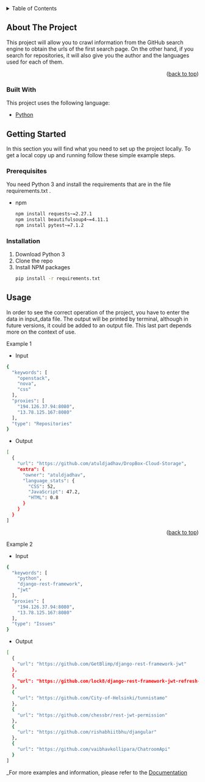 <div id="top"></div>

<!-- TABLE OF CONTENTS -->
<details>
  <summary>Table of Contents</summary>
  <ol>
    <li>
      <a href="#about-the-project">About The Project</a>
      <ul>
        <li><a href="#built-with">Built With</a></li>
      </ul>
    </li>
    <li>
      <a href="#getting-started">Getting Started</a>
      <ul>
        <li><a href="#prerequisites">Prerequisites</a></li>
        <li><a href="#installation">Installation</a></li>
      </ul>
    </li>
    <li><a href="#usage">Usage</a></li>
  </ol>
</details>


<!-- ABOUT THE PROJECT -->
## About The Project
This project will allow you to crawl information from the GitHub search engine to obtain the urls of the first search page. On the other hand, if you search for repositories, it will also give you the author and the languages used for each of them.

<p align="right">(<a href="#top">back to top</a>)</p>

### Built With
This project uses the following language:
* [Python](https://www.python.org/)

<!-- GETTING STARTED -->
## Getting Started
In this section you will find what you need to set up the project locally. To get a local copy up and running follow these simple example steps.

### Prerequisites
You need Python 3 and install the requirements that are in the file requirements.txt .
* npm
  ```sh
  npm install requests~=2.27.1
  npm install beautifulsoup4~=4.11.1
  npm install pytest~=7.1.2
  ```
  
### Installation
1. Download Python 3
2. Clone the repo
3. Install NPM packages
   ````sh
   pip install -r requirements.txt


<!-- USAGE EXAMPLES -->
## Usage
In order to see the correct operation of the project, you have to enter the data in input_data file. The output will be printed by terminal, although in future versions, it could be added to an output file. This last part depends more on the context of use.

Example 1

- Input
````sh
{
  "keywords": [
    "openstack",
    "nova",
    "css"
  ],
  "proxies": [
    "194.126.37.94:8080",
    "13.78.125.167:8080"
  ],
  "type": "Repositories"
}
````
- Output
````sh
[
  {
    "url": "https://github.com/atuldjadhav/DropBox-Cloud-Storage",
    "extra": {
      "owner": "atuldjadhav",
      "language_stats": {
        "CSS": 52,
        "JavaScript": 47.2,
        "HTML": 0.8
      }
    }
  }
]
````

<p align="right">(<a href="#top">back to top</a>)</p>


Example 2

- Input
````sh
{
  "keywords": [
    "python",
    "django-rest-framework",
    "jwt"
  ],
  "proxies": [
    "194.126.37.94:8080",
    "13.78.125.167:8080"
  ],
  "type": "Issues"
}
````
- Output
````sh
[
  {
    "url": "https://github.com/GetBlimp/django-rest-framework-jwt"
  },
  {
    "url": "https://github.com/lock8/django-rest-framework-jwt-refresh-token"
  },
  {
    "url": "https://github.com/City-of-Helsinki/tunnistamo"
  },
  {
    "url": "https://github.com/chessbr/rest-jwt-permission"
  },
  {
    "url": "https://github.com/rishabhiitbhu/djangular"
  },
  {
    "url": "https://github.com/vaibhavkollipara/ChatroomApi"
  }
]
````

_For more examples and information, please refer to the [Documentation](https://confluence.rdpnts.com/display/IKB/Python+developer+technical+task)